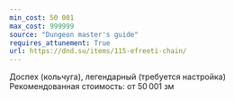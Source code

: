 ```yaml
---
min_cost: 50 001
max_cost: 999999
source: "Dungeon master's guide"
requires_attunement: True
url: https://dnd.su/items/115-efreeti-chain/
---
```


Доспех (кольчуга), легендарный (требуется настройка)
Рекомендованная стоимость: от 50 001 зм